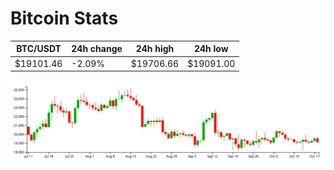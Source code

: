 # Bitcoin Stats

BTC/USDT|24h change|24h high|24h low|
|---|---|---|---|
|$19101.46|-2.09%|$19706.66|$19091.00|

<img src="./chart.svg">
